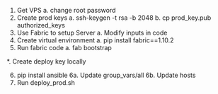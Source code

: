 1. Get VPS
    a. change root password
2. Create prod keys
    a. ssh-keygen -t rsa -b 2048
    b. cp prod_key.pub authorized_keys
3. Use Fabric to setup Server
    a. Modify inputs in code
4. Create virtual environment
    a. pip install fabric==1.10.2
5. Run fabric code
    a. fab bootstrap

*. Create deploy key locally

6. pip install ansible
6a. Update group_vars/all
6b. Update hosts 
7. Run deploy_prod.sh
